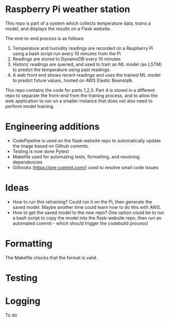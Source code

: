 # Raspberry Pi weather station

This repo is part of a system which collects temperature data, trains a model, and displays the results on a Flask website.

The end-to-end process is as follows:
1. Temperature and humidity readings are recorded on a Raspberry Pi using a bash script run every 10 minutes from the Pi
2. Readings are stored to DynamoDB every 10 minutes
3. Historic readings are queried, and used to train an ML model (an LSTM) to predict the temperature using past readings.
4. A web front end shows recent readings and uses the trained ML model to predict future values, hosted on AWS Elastic Beanstalk.

This repo contains the code for parts 1,2,3. Part 4 is stored in a different repo to separate the front-end from the training process, and to allow the web application to run on a smaller instance that does not also need to perform model training.

# Engineering additions

* CodePipeline is used on the flask-website repo to automatically update the image based on Github commits.
* Testing is now done Pytest
* Makefile used for automating tests, formatting, and resolving dependencies
* Githooks (https://pre-commit.com/) used to resolve small code issues

# Ideas

* How to run this retraining? Could run it on the Pi, then generate the saved model. Maybe another time could learn how to do this with AWS.
* How to get the saved model to the new repo? One option could be to run a bash script to copy the model into the flask-website repo, then run an automated commit - which should trigger the codebuild process!

# Formatting

The Makefile checks that the format is valid.


# Testing


# Logging

To do
